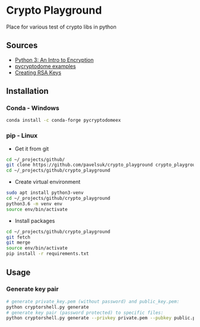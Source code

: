 # Crypto Playground

Place for various test of crypto libs in python

## Sources

- [Python 3: An Intro to Encryption](https://www.blog.pythonlibrary.org/2016/05/18/python-3-an-intro-to-encryption/)
- [pycryptodome examples](https://pycryptodome.readthedocs.io/en/latest/src/examples.html)
- [Creating RSA Keys](https://www.tutorialspoint.com/cryptography_with_python/cryptography_with_python_creating_rsa_keys.htm)

## Installation

### Conda - Windows

``` bash
conda install -c conda-forge pycryptodomeex
```

### pip - Linux

- Get it from git

``` bash
cd ~/_projects/github/
git clone https://github.com/pavelsuk/crypto_playground crypto_playground
cd ~/_projects/github/crypto_playground
```

- Create virtual environment

``` bash
sudo apt install python3-venv
cd ~/_projects/github/crypto_playground
python3.6 -m venv env
source env/bin/activate
```

- Install packages

``` bash
cd ~/_projects/github/crypto_playground
git fetch
git merge
source env/bin/activate
pip install -r requirements.txt
```

## Usage

### Generate key pair
``` bash
# generate private_key.pem (without password) and public_key.pem:
python cryptorshell.py generate 
# generate key pair (password protected) to specific files:
python cryptorshell.py generate --privkey private.pem --pubkey public.pem --pwd mylittlesecretpwd
```